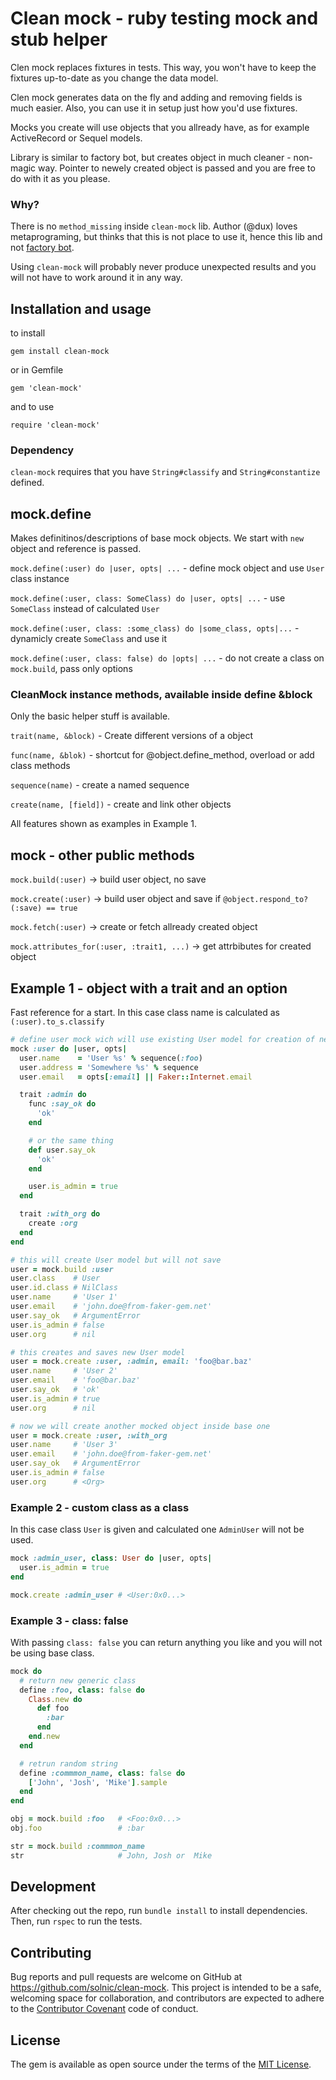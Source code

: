 # Clean mock - ruby testing mock and stub helper

Clen mock replaces fixtures in tests. This way, you won't have to keep the fixtures up-to-date as you change the data model.

Clen mock generates data on the fly and adding and removing fields is much easier. Also, you can use it in setup just how you'd use fixtures.

Mocks you create will use objects that you allready have, as for example ActiveRecord or Sequel models.

Library is similar to factory bot, but creates object in much cleaner - non-magic way.
Pointer to newely created object is passed and you are free to do with it as you please.

### Why?

There is no `method_missing` inside `clean-mock` lib.
Author (@dux) loves metaprograming, but thinks that this is not place to use it, hence this lib and not [factory bot](https://github.com/thoughtbot/factory_bot).

Using `clean-mock` will probably never produce unexpected results and you will not have to work around it in any way.

## Installation and usage

to install

`gem install clean-mock`

or in Gemfile

`gem 'clean-mock'`

and to use

`require 'clean-mock'`

### Dependency

`clean-mock` requires that you have `String#classify` and `String#constantize` defined.

## mock.define

Makes definitinos/descriptions of base mock objects. We start with `new` object and reference is passed.

`mock.define(:user) do |user, opts| ...` - define mock object and use `User` class instance

`mock.define(:user, class: SomeClass) do |user, opts| ...` - use `SomeClass` instead of calculated `User`

`mock.define(:user, class: :some_class) do |some_class, opts|...` - dynamicly create `SomeClass` and use it

`mock.define(:user, class: false) do |opts| ...` - do not create a class on `mock.build`, pass only options

### CleanMock instance methods, available inside define &block

Only the basic helper stuff is available.

`trait(name, &block)`   - Create different versions of a object

`func(name, &blok)` - shortcut for @object.define_method, overload or add class methods

`sequence(name)`  - create a named sequence

`create(name, [field])` - create and link other objects

All features shown as examples in Example 1.

## mock - other public methods

`mock.build(:user)` -> build user object, no save

`mock.create(:user)` -> build user object and save if  `@object.respond_to?(:save) == true`

`mock.fetch(:user)` -> create or fetch allready created object

`mock.attributes_for(:user, :trait1, ...)` -> get attrbibutes for created object

## Example 1 - object with a trait and an option

Fast reference for a start. In this case class name is calculated as `(:user).to_s.classify`

```ruby
# define user mock wich will use existing User model for creation of new objects
mock :user do |user, opts|
  user.name    = 'User %s' % sequence(:foo)
  user.address = 'Somewhere %s' % sequence
  user.email   = opts[:email] || Faker::Internet.email

  trait :admin do
    func :say_ok do
      'ok'
    end

    # or the same thing
    def user.say_ok
      'ok'
    end

    user.is_admin = true
  end

  trait :with_org do
    create :org
  end
end

# this will create User model but will not save
user = mock.build :user
user.class    # User
user.id.class # NilClass
user.name     # 'User 1'
user.email    # 'john.doe@from-faker-gem.net'
user.say_ok   # ArgumentError
user.is_admin # false
user.org      # nil

# this creates and saves new User model
user = mock.create :user, :admin, email: 'foo@bar.baz'
user.name     # 'User 2'
user.email    # 'foo@bar.baz'
user.say_ok   # 'ok'
user.is_admin # true
user.org      # nil

# now we will create another mocked object inside base one
user = mock.create :user, :with_org
user.name     # 'User 3'
user.email    # 'john.doe@from-faker-gem.net'
user.say_ok   # ArgumentError
user.is_admin # false
user.org      # <Org>
```

### Example 2 - custom class as a class

In this case class `User` is given and calculated one `AdminUser` will not be used.

```ruby
mock :admin_user, class: User do |user, opts|
  user.is_admin = true
end

mock.create :admin_user # <User:0x0...>
```

### Example 3 - class: false

With passing `class: false` you can return anything you like and you will not be using base class.

```ruby
mock do
  # return new generic class
  define :foo, class: false do
    Class.new do
      def foo
        :bar
      end
    end.new
  end

  # retrun random string
  define :commmon_name, class: false do
    ['John', 'Josh', 'Mike'].sample
  end
end

obj = mock.build :foo   # <Foo:0x0...>
obj.foo                 # :bar

str = mock.build :commmon_name
str                     # John, Josh or  Mike
```

## Development

After checking out the repo, run `bundle install` to install dependencies. Then, run `rspec` to run the tests.

## Contributing

Bug reports and pull requests are welcome on GitHub at https://github.com/solnic/clean-mock.
This project is intended to be a safe, welcoming space for collaboration, and contributors are expected to adhere to the
[Contributor Covenant](http://contributor-covenant.org) code of conduct.

## License

The gem is available as open source under the terms of the [MIT License](https://opensource.org/licenses/MIT).
